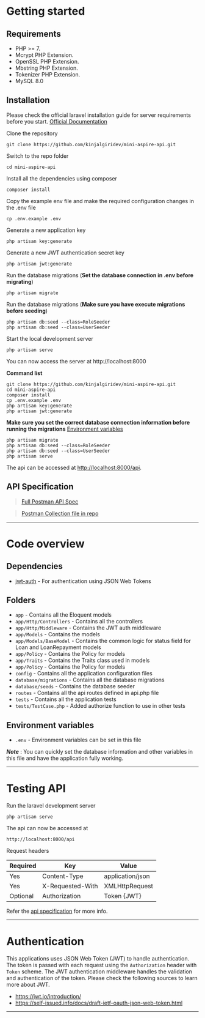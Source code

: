 # Getting started
## Requirements
-   PHP >= 7.
-   Mcrypt PHP Extension.
-   OpenSSL PHP Extension.
-   Mbstring PHP Extension.
-   Tokenizer PHP Extension.
-   MySQL 8.0

## Installation

Please check the official laravel installation guide for server requirements before you start. [Official Documentation](https://laravel.com/docs/5.4/installation#installation)

Clone the repository

    git clone https://github.com/kinjalgiridev/mini-aspire-api.git

Switch to the repo folder

    cd mini-aspire-api

Install all the dependencies using composer

    composer install

Copy the example env file and make the required configuration changes in the .env file

    cp .env.example .env

Generate a new application key

    php artisan key:generate

Generate a new JWT authentication secret key

    php artisan jwt:generate

Run the database migrations (**Set the database connection in .env before migrating**)

    php artisan migrate

Run the database migrations (**Make sure you have execute migrations before seeding**)

    php artisan db:seed --class=RoleSeeder
    php artisan db:seed --class=UserSeeder

Start the local development server

    php artisan serve

You can now access the server at http://localhost:8000

**Command list**

    git clone https://github.com/kinjalgiridev/mini-aspire-api.git
    cd mini-aspire-api
    composer install
    cp .env.example .env
    php artisan key:generate
    php artisan jwt:generate 
	
**Make sure you set the correct database connection information before running the migrations** [Environment variables](#environment-variables)

    php artisan migrate
	php artisan db:seed --class=RoleSeeder
    php artisan db:seed --class=UserSeeder
    php artisan serve

The api can be accessed at [http://localhost:8000/api](http://localhost:8000/api).

## API Specification

> [Full Postman API Spec](https://api.postman.com/collections/6140585-a951d199-4917-4af9-9e85-844bf85d6bd3?access_key=PMAT-01GQJ6JYVQAZG1ZA89RR050S4P)


> [Postman Collection file in repo](https://raw.githubusercontent.com/kinjalgiridev/mini-aspire-api/main/mini-aspire-api.postman_collection.json)

----------

# Code overview

## Dependencies

- [jwt-auth](https://github.com/tymondesigns/jwt-auth) - For authentication using JSON Web Tokens

## Folders

- `app` - Contains all the Eloquent models
- `app/Http/Controllers` - Contains all the controllers
- `app/Http/Middleware` - Contains the JWT auth middleware
- `app/Models` - Contains the models
- `app/Models/BaseModel` - Contains the common logic for status field for Loan and LoanRepayment models
- `app/Policy` - Contains the Policy for models
- `app/Traits` - Contains the Traits class used in models
- `app/Policy` - Contains the Policy for models
- `config` - Contains all the application configuration files
- `database/migrations` - Contains all the database migrations
- `database/seeds` - Contains the database seeder
- `routes` - Contains all the api routes defined in api.php file
- `tests` - Contains all the application tests
- `tests/TestCase.php` - Added authorize function to use in other tests

## Environment variables

- `.env` - Environment variables can be set in this file

***Note*** : You can quickly set the database information and other variables in this file and have the application fully working.

----------

# Testing API

Run the laravel development server

    php artisan serve

The api can now be accessed at

    http://localhost:8000/api

Request headers

| **Required** 	| **Key**              	| **Value**            	|
|----------	|------------------	|------------------	|
| Yes      	| Content-Type     	| application/json 	|
| Yes      	| X-Requested-With 	| XMLHttpRequest   	|
| Optional 	| Authorization    	| Token {JWT}      	|

Refer the [api specification](#api-specification) for more info.

----------
 
# Authentication
 
This applications uses JSON Web Token (JWT) to handle authentication. The token is passed with each request using the `Authorization` header with `Token` scheme. The JWT authentication middleware handles the validation and authentication of the token. Please check the following sources to learn more about JWT.
 
- https://jwt.io/introduction/
- https://self-issued.info/docs/draft-ietf-oauth-json-web-token.html

----------
